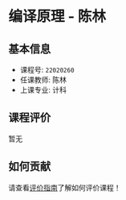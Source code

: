 # 编译原理 - 陈林

## 基本信息

- 课程号: `22020260`
- 任课教师: 陈林
- 上课专业: 计科

## 课程评价

暂无

## 如何贡献

请查看[评价指南](../how-to-comment.md)了解如何评价课程！
